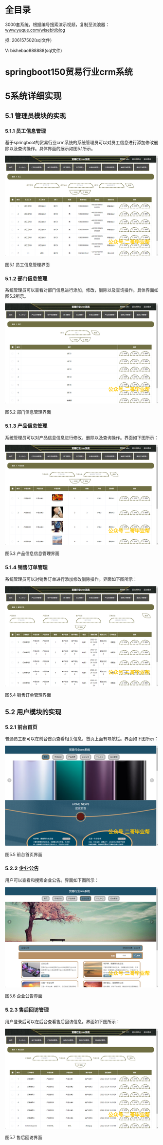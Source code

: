 # 全目录

3000套系统，根据编号搜索演示视频，复制至流浪器：www.yuque.com/wisebit/blog


<p>抠: 206157502(sql文件)</p>
<p>V: bishebao888888(sql文件)</p>


# springboot150贸易行业crm系统
# 5系统详细实现
## 5.1 管理员模块的实现
### 5.1.1 员工信息管理
基于springboot的贸易行业crm系统的系统管理员可以对员工信息进行添加修改删除以及查询操作。具体界面的展示如图5.1所示。

![](/md/blog.009.png)

图5.1 员工信息管理界面
### 5.1.2 部门信息管理
系统管理员可以查看对部门信息进行添加，修改，删除以及查询操作。具体界面如图5.2所示。

![](/md/blog.010.png)

图5.2 部门信息管理界面
### 5.1.3 产品信息管理
系统管理员可以对产品信息信息进行修改，删除以及查询操作。界面如下图所示：

![](/md/blog.011.png)

图5.3 产品信息信息管理界面
### 5.1.4 销售订单管理
系统管理员可以对销售订单进行添加修改删除操作。界面如下图所示：

![](/md/blog.012.png)

图5.4 销售订单管理界面

## 5.2 用户模块的实现
### 5.2.1 前台首页
普通员工都可以在前台首页查看相关信息，首页上面有导航栏。界面如下图所示：

![](/md/blog.013.png)

图5.5 前台首页界面
### 5.2.2 企业公告
用户可以查看和搜索企业公告。界面如下图所示：

![](/md/blog.014.png)

图5.6 企业公告界面
### 5.2.3 售后回访管理
用户登录后可以在后台查看售后回访信息。界面如下图所示：


![](/md/blog.015.png)

图5.7 售后回访界面













